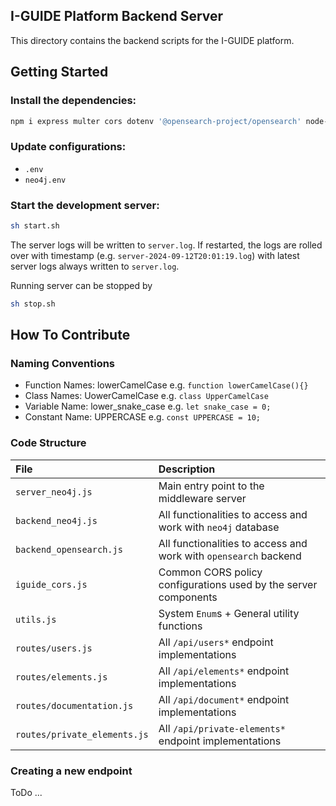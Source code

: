 ## I-GUIDE Platform Backend Server
This directory contains the backend scripts for the I-GUIDE platform.

## Getting Started
### Install the dependencies:
```bash
npm i express multer cors dotenv '@opensearch-project/opensearch' node-fetch '@aws-sdk/client-s3' multer-s3 axios swagger-ui-express swagger-jsdoc neo4j-driver compromise bad-words sharp
```
### Update configurations:
 - `.env`
 - `neo4j.env`


### Start the development server:
```bash
sh start.sh
```
The server logs will be written to `server.log`. If restarted, the logs are rolled over with timestamp (e.g. `server-2024-09-12T20:01:19.log`) with latest server logs always written to `server.log`.

Running server can be stopped by 
```bash
sh stop.sh
```
## How To Contribute
### Naming Conventions
  - Function Names: lowerCamelCase e.g. `function lowerCamelCase(){}`
  - Class Names: UowerCamelCase e.g. `class UpperCamelCase`
  - Variable Name: lower_snake_case e.g. `let snake_case = 0;`
  - Constant Name: UPPERCASE e.g. `const UPPERCASE = 10;`
### Code Structure
| File  	 | Description  |
|:----------|:----------|
| `server_neo4j.js`    | Main entry point to the middleware server    |
| `backend_neo4j.js`   | All functionalities to access and work with `neo4j` database    |
| `backend_opensearch.js`   | All functionalities to access and work with `opensearch` backend    |
| `iguide_cors.js`     | Common CORS policy configurations used by the server components |
| `utils.js`     | System `Enum`s + General utility functions |
| `routes/users.js`    | All `/api/users*` endpoint implementations    |
| `routes/elements.js`    | All `/api/elements*` endpoint implementations    |
| `routes/documentation.js`| All `/api/document*` endpoint implementations    |
| `routes/private_elements.js`| All `/api/private-elements*` endpoint implementations    |


### Creating a new endpoint
ToDo ...